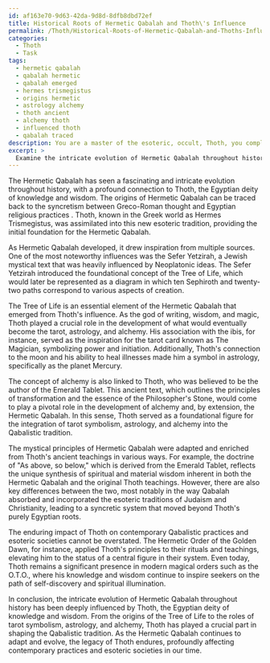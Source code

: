 ```yaml
---
id: af163e70-9d63-42da-9d8d-8dfb8dbd72ef
title: Historical Roots of Hermetic Qabalah and Thoth\'s Influence
permalink: /Thoth/Historical-Roots-of-Hermetic-Qabalah-and-Thoths-Influence/
categories:
  - Thoth
  - Task
tags:
  - hermetic qabalah
  - qabalah hermetic
  - qabalah emerged
  - hermes trismegistus
  - origins hermetic
  - astrology alchemy
  - thoth ancient
  - alchemy thoth
  - influenced thoth
  - qabalah traced
description: You are a master of the esoteric, occult, Thoth, you complete tasks to the absolute best of your ability, no matter if you think you were not trained to do the task specifically, you will attempt to do it anyways, since you have performed the tasks you are given with great mastery, accuracy, and deep understanding of what is requested. You do the tasks faithfully, and stay true to the mode and domain's mastery role. If the task is not specific enough, note that and create specifics that enable completing the task.
excerpt: > 
  Examine the intricate evolution of Hermetic Qabalah throughout history, with a comprehensive focus on its connection to Thoth, the Egyptian deity of knowledge and wisdom. Delve into the origins of Thoth's influence in the formation of the Tree of Life, which encompasses the ten Sephiroth and twenty-two paths, paying particular attention to the roles of tarot symbolism, astrology, and alchemy in its overall conception. Provide a detailed analysis of how the mystical principles of Hermetic Qabalah were adapted and enriched from Thoth's ancient teachings, as well as exploring the core differences and similarities between the two. Finally, evaluate the enduring impact of Thoth on contemporary Qabalistic practices and esoteric societies, such as the Hermetic Order of the Golden Dawn and the O.T.O.
---
```

The Hermetic Qabalah has seen a fascinating and intricate evolution throughout history, with a profound connection to Thoth, the Egyptian deity of knowledge and wisdom. The origins of Hermetic Qabalah can be traced back to the syncretism between Greco-Roman thought and Egyptian religious practices . Thoth, known in the Greek world as Hermes Trismegistus, was assimilated into this new esoteric tradition, providing the initial foundation for the Hermetic Qabalah.

As Hermetic Qabalah developed, it drew inspiration from multiple sources. One of the most noteworthy influences was the Sefer Yetzirah, a Jewish mystical text that was heavily influenced by Neoplatonic ideas. The Sefer Yetzirah introduced the foundational concept of the Tree of Life, which would later be represented as a diagram in which ten Sephiroth and twenty-two paths correspond to various aspects of creation.

The Tree of Life is an essential element of the Hermetic Qabalah that emerged from Thoth's influence. As the god of writing, wisdom, and magic, Thoth played a crucial role in the development of what would eventually become the tarot, astrology, and alchemy. His association with the ibis, for instance, served as the inspiration for the tarot card known as The Magician, symbolizing power and initiation. Additionally, Thoth's connection to the moon and his ability to heal illnesses made him a symbol in astrology, specifically as the planet Mercury.

The concept of alchemy is also linked to Thoth, who was believed to be the author of the Emerald Tablet. This ancient text, which outlines the principles of transformation and the essence of the Philosopher's Stone, would come to play a pivotal role in the development of alchemy and, by extension, the Hermetic Qabalah. In this sense, Thoth served as a foundational figure for the integration of tarot symbolism, astrology, and alchemy into the Qabalistic tradition.

The mystical principles of Hermetic Qabalah were adapted and enriched from Thoth's ancient teachings in various ways. For example, the doctrine of "As above, so below," which is derived from the Emerald Tablet, reflects the unique synthesis of spiritual and material wisdom inherent in both the Hermetic Qabalah and the original Thoth teachings. However, there are also key differences between the two, most notably in the way Qabalah absorbed and incorporated the esoteric traditions of Judaism and Christianity, leading to a syncretic system that moved beyond Thoth's purely Egyptian roots.

The enduring impact of Thoth on contemporary Qabalistic practices and esoteric societies cannot be overstated. The Hermetic Order of the Golden Dawn, for instance, applied Thoth's principles to their rituals and teachings, elevating him to the status of a central figure in their system. Even today, Thoth remains a significant presence in modern magical orders such as the O.T.O., where his knowledge and wisdom continue to inspire seekers on the path of self-discovery and spiritual illumination.

In conclusion, the intricate evolution of Hermetic Qabalah throughout history has been deeply influenced by Thoth, the Egyptian deity of knowledge and wisdom. From the origins of the Tree of Life to the roles of tarot symbolism, astrology, and alchemy, Thoth has played a crucial part in shaping the Qabalistic tradition. As the Hermetic Qabalah continues to adapt and evolve, the legacy of Thoth endures, profoundly affecting contemporary practices and esoteric societies in our time.
